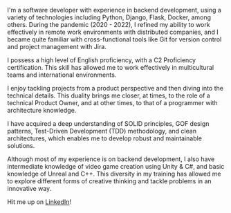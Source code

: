 I'm a software developer with experience in backend development, using a variety of technologies including Python, Django, Flask, Docker, among others. During the pandemic (2020 - 2022), I refined my ability to work effectively in remote work environments with distributed companies, and I became quite familiar with cross-functional tools like Git for version control and project management with Jira.

I possess a high level of English proficiency, with a C2 Proficiency certification. This skill has allowed me to work effectively in multicultural teams and international environments.

I enjoy tackling projects from a product perspective and then diving into the technical details. This duality brings me closer, at times, to the role of a technical Product Owner, and at other times, to that of a programmer with architecture knowledge.

I have acquired a deep understanding of SOLID principles, GOF design patterns, Test-Driven Development (TDD) methodology, and clean architectures, which enables me to develop robust and maintainable solutions.

Although most of my experience is on backend development, I also have intermediate knowledge of video game creation using Unity & C#, and basic knowledge of Unreal and C++. This diversity in my training has allowed me to explore different forms of creative thinking and tackle problems in an innovative way.

Hit me up on [LinkedIn](https://www.linkedin.com/in/agus-fernandez/?locale=en_US)!
